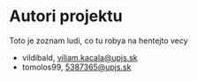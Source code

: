 # Autori projektu 

Toto je zoznam ludi, co tu robya na hentejto vecy

- vildibald, viliam.kacala@upjs.sk
- tomolos99, 5387365@upjs.sk